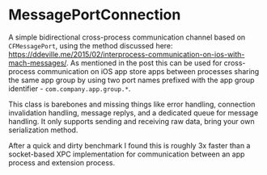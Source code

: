 # MessagePortConnection

A simple bidirectional cross-process communication channel based on `CFMessagePort`, using the method discussed here: https://ddeville.me/2015/02/interprocess-communication-on-ios-with-mach-messages/. As mentioned in the post this can be used for cross-process communication on iOS app store apps between processes sharing the same app group by using two port names prefixed with the app group identifier - `com.company.app.group.*`.



This class is barebones and missing things like error handling, connection invalidation handling, message replys, and a dedicated queue for message handling. It only supports sending and receiving raw data, bring your own serialization method.



After a quick and dirty benchmark I found this is roughly 3x faster than a socket-based XPC implementation for communication between an app process and extension process.

